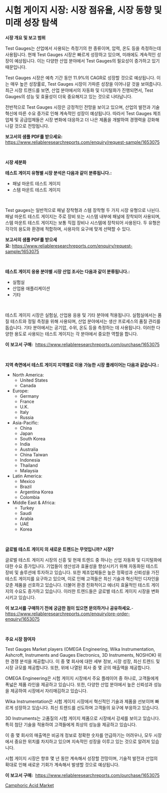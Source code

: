 <p><h1>시험 게이지 시장: 시장 점유율, 시장 동향 및 미래 성장 탐색</h1></p><p><strong>시장 개요 및 보고 범위</strong></p>
<p><p>Test Gauges는 산업에서 사용되는 측정기의 한 종류이며, 압력, 온도 등을 측정하는데 사용됩니다. 현재 Test Gauges 시장은 빠르게 성장하고 있으며, 미래에도 계속적인 성장이 예상됩니다. 이는 다양한 산업 분야에서 Test Gauges의 필요성이 증가하고 있기 때문입니다. </p><p>Test Gauges 시장은 예측 기간 동안 11.9%의 CAGR로 성장할 것으로 예상됩니다. 이는 매우 높은 성장률로, Test Gauges 시장이 가파른 성장을 이어나갈 것을 보여줍니다. 최근 시장 트렌드를 보면, 산업 분야에서의 자동화 및 디지털화가 진행되면서, Test Gauges의 성능 및 효율성이 더욱 중요해지고 있는 것으로 나타납니다.</p><p>전반적으로 Test Gauges 시장은 긍정적인 전망을 보이고 있으며, 산업의 발전과 기술 혁신에 따른 수요 증가로 인해 계속적인 성장이 예상됩니다. 따라서 Test Gauges 제조업체 및 공급업체들은 시장 변화에 대응하고 더 나은 제품을 개발하여 경쟁력을 강화해 나갈 것으로 전망됩니다.</p></p>
<p><strong>보고서의 샘플 PDF를 받으세요:</strong> <a href="https://www.reliableresearchreports.com/enquiry/request-sample/1653075">https://www.reliableresearchreports.com/enquiry/request-sample/1653075</a></p>
<p>&nbsp;</p>
<p><strong>시장 세분화</strong></p>
<p><strong>테스트 게이지 유형별 시장 분석은 다음과 같이 분류됩니다.:</strong></p>
<p><ul><li>패널 마운트 테스트 게이지</li><li>스템 마운트 테스트 게이지</li></ul></p>
<p>&nbsp;</p>
<p><p>Test gauges는 일반적으로 패널 장착형과 스템 장착형 두 가지 시장 유형으로 나뉜다. 패널 마운트 테스트 게이지는 주로 장비 또는 시스템 내부에 패널에 장착되어 사용되며, 스템 마운트 테스트 게이지는 보통 직접 장비나 시스템에 장착되어 사용된다. 두 유형은 각각의 용도와 환경에 적합하며, 사용자의 요구에 맞게 선택할 수 있다.</p></p>
<p><strong>보고서의 샘플 PDF를 받으세요:</strong>&nbsp;<a href="https://www.reliableresearchreports.com/enquiry/request-sample/1653075">https://www.reliableresearchreports.com/enquiry/request-sample/1653075</a></p>
<p>&nbsp;</p>
<p><strong> 테스트 게이지 응용 분야별 시장 산업 조사는 다음과 같이 분류됩니다.:</strong></p>
<p><ul><li>실험실</li><li>산업용 애플리케이션</li><li>기타</li></ul></p>
<p>&nbsp;</p>
<p><p>테스트 게이지 시장은 실험실, 산업용 응용 및 기타 분야에 적용됩니다. 실험실에서는 품질 테스트와 정밀 측정을 위해 사용되며, 산업 분야에서는 생산 프로세스의 품질 관리를 돕습니다. 기타 분야에서는 공기압, 수위, 온도 등을 측정하는 데 사용됩니다. 이러한 다양한 용도로 사용되는 테스트 게이지는 각 분야에서 중요한 역할을 합니다.</p></p>
<p><strong>이 보고서 구매:</strong>&nbsp; <a href="https://www.reliableresearchreports.com/purchase/1653075">https://www.reliableresearchreports.com/purchase/1653075</a></p>
<p>&nbsp;</p>
<p><strong>지역 측면에서 테스트 게이지 지역별로 이용 가능한 시장 플레이어는 다음과 같습니다.:</strong></p>
<p><ul>
    <li>
        North America:
        <ul>
            <li>United States</li>
            <li>Canada</li>
        </ul>
    </li>
    <li>
        Europe:
        <ul>
            <li>Germany</li>
            <li>France</li>
            <li>U.K.</li>
            <li>Italy</li>
            <li>Russia</li>
        </ul>
    </li>
    <li>
        Asia-Pacific:
        <ul>
            <li>China</li>
            <li>Japan</li>
            <li>South Korea</li>
            <li>India</li>
            <li>Australia</li>
            <li>China Taiwan</li>
            <li>Indonesia</li>
            <li>Thailand</li>
            <li>Malaysia</li>
        </ul>
    </li>
    <li>
        Latin America:
        <ul>
            <li>Mexico</li>
            <li>Brazil</li>
            <li>Argentina Korea</li>
            <li>Colombia</li>
        </ul>
    </li>
    <li>
        Middle East & Africa:
        <ul>
            <li>Turkey</li>
            <li>Saudi</li>
            <li>Arabia</li>
            <li>UAE</li>
            <li>Korea</li>
        </ul>
    </li>
    </ul></p>
<p>&nbsp;</p>
<p><strong>글로벌 테스트 게이지 의 새로운 트렌드는 무엇입니까? 시장?</strong></p>
<p><p>글로벌 테스트 게이지 시장의 신흥 및 현재 트렌드 중 하나는 산업 자동화 및 디지털화에 대한 수요 증가입니다. 기업들이 생산성과 효율성을 향상시키기 위해 자동화된 테스트 장비 및 솔루션에 투자하고 있습니다. 또한 제조업체들은 높은 정확성과 신뢰성을 가진 테스트 게이지를 요구하고 있으며, 이로 인해 고객들은 최신 기술과 혁신적인 디자인을 갖춘 제품을 선호하고 있습니다. 더불어 환경 친화적이고 에너지 효율적인 테스트 게이지의 수요도 증가하고 있습니다. 이러한 트렌드들은 글로벌 테스트 게이지 시장을 변화시키고 있습니다.</p></p>
<p><strong>이 보고서를 구매하기 전에 궁금한 점이 있으면 문의하거나 공유하세요.</strong>- <a href="https://www.reliableresearchreports.com/enquiry/pre-order-enquiry/1653075">https://www.reliableresearchreports.com/enquiry/pre-order-enquiry/1653075</a></p>
<p>&nbsp;</p>
<p><strong>주요 시장 참여자</strong></p>
<p><p>Test Gauges Market players (OMEGA Engineering, Wika Instrumentation, Ashcroft, Instruments and Gauges Electronics, 3D Instruments, NOSHOK) 위한 경쟁 분석을 제공합니다. 이 중 몇 회사에 대한 세부 정보, 시장 성장, 최신 트렌드 및 시장 규모를 제공합니다. 또한, 위에 나열된 회사 중 몇 곳의 매출액을 제공합니다.</p><p>OMEGA Engineering은 시험 게이지 시장에서 주요 플레이어 중 하나로, 고객들에게 폭넓은 제품 라인을 제공하고 있습니다. 또한, 다양한 산업 분야에서 높은 신뢰성과 성능을 제공하여 시장에서 자리매김하고 있습니다.</p><p>Wika Instrumentation은 시험 게이지 시장에서 혁신적인 기술과 제품을 선보이며 빠르게 성장하고 있습니다. 최신 트렌드를 선도하며 고객들의 요구에 부응하고 있습니다.</p><p>3D Instruments는 고품질의 시험 게이지 제품으로 시장에서 강세를 보이고 있습니다. 특히 첨단 기술을 적용하여 고객들에게 최상의 성능을 제공하고 있습니다.</p><p>이 중 몇 회사의 매출액은 비공개 정보로 정확한 숫자를 언급하기는 어려우나, 모두 시장에서 중요한 위치를 차지하고 있으며 지속적인 성장을 이루고 있는 것으로 알려져 있습니다.</p><p>시험 게이지 시장은 향후 몇 년 동안 계속해서 성장할 전망이며, 기술적 발전과 산업의 확대로 인해 새로운 기회가 계속해서 발생할 것으로 예상됩니다.</p></p>
<p><strong>이 보고서 구매:</strong>&nbsp;&nbsp;<a href="https://www.reliableresearchreports.com/purchase/1653075">https://www.reliableresearchreports.com/purchase/1653075</a></p>
<p><p><a href="https://fearless-okapi-6c8.notion.site/Camphoric-Acid-Market-Size-Growth-Outlook-from-2024-to-2031-projecting-at-Market-s-Trends-Analysis-e85e1631eed1436182125a1bc9670dca">Camphoric Acid Market</a></p></p>
